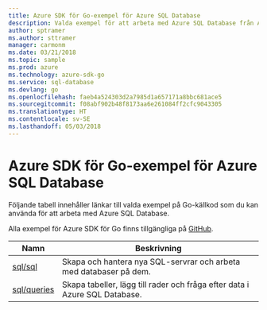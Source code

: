 ```yaml
---
title: Azure SDK för Go-exempel för Azure SQL Database
description: Valda exempel för att arbeta med Azure SQL Database från Azure SDK för Go.
author: sptramer
ms.author: sttramer
manager: carmonm
ms.date: 03/21/2018
ms.topic: sample
ms.prod: azure
ms.technology: azure-sdk-go
ms.service: sql-database
ms.devlang: go
ms.openlocfilehash: faeb4a524303d2a7985d1a657171a8bbc681ace5
ms.sourcegitcommit: f08abf902b48f8173aa6e261084ff2cfc9043305
ms.translationtype: HT
ms.contentlocale: sv-SE
ms.lasthandoff: 05/03/2018
---
```

# <a name="azure-sdk-for-go-samples-for-azure-sql-database"></a>Azure SDK för Go-exempel för Azure SQL Database

Följande tabell innehåller länkar till valda exempel på Go-källkod som du kan använda för att arbeta med Azure SQL Database.

Alla exempel för Azure SDK för Go finns tillgängliga på [GitHub](https://github.com/Azure-Samples/azure-sdk-for-go-samples).

| Namn | Beskrivning |
|------|-------------|
| [sql/sql](https://github.com/Azure-Samples/azure-sdk-for-go-samples/blob/master/sql/sql.go) | Skapa och hantera nya SQL-servrar och arbeta med databaser på dem. |
| [sql/queries](https://github.com/Azure-Samples/azure-sdk-for-go-samples/blob/master/sql/queries.go) | Skapa tabeller, lägg till rader och fråga efter data i Azure SQL Database. |

